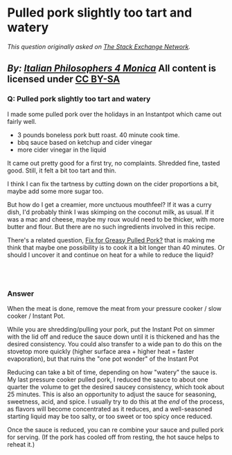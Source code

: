 # Pulled pork slightly too tart and watery

_This question originally asked on [The Stack Exchange Network](https://cooking.stackexchange.com/q/119546)._

_By: [Italian Philosophers 4 Monica](https://cooking.stackexchange.com/u/64096)_
All content is licensed under [CC BY-SA](https://creativecommons.org/licenses/by-sa/4.0/)
<br>
--------------------------------------------
### Q: Pulled pork slightly too tart and watery
<p>I made some pulled pork over the holidays in an Instantpot which came out fairly well.</p>
<ul>
<li>3 pounds boneless pork butt roast. 40 minute cook time.</li>
<li>bbq sauce based on ketchup and cider vinegar</li>
<li>more cider vinegar in the liquid</li>
</ul>
<p>It came out pretty good for a first try, no complaints.  Shredded fine, tasted good.  Still, it felt a bit too tart and thin.</p>
<p>I think I can fix the tartness by cutting down on the cider proportions a bit, maybe add some more sugar too.</p>
<p>But how do I get a creamier, more unctuous mouthfeel?  If it was a curry dish, I'd probably think I was skimping on the coconut milk, as usual.  If it was a mac and cheese, maybe my roux would need to be thicker, with more butter and flour.  But there are no such ingredients involved in this recipe.</p>
<p>There's a related question, <a href="https://cooking.stackexchange.com/q/90734/64096">Fix for Greasy Pulled Pork?</a> that is making me think that maybe one possibility is to cook it a bit longer than 40 minutes.  Or should I uncover it and continue on heat for a while to reduce the liquid?</p>

<br><br>
### Answer 
<p>When the meat is done, remove the meat from your pressure cooker / slow cooker / Instant Pot.</p>
<p>While you are shredding/pulling your pork, put the Instant Pot on simmer with the lid off and reduce the sauce down until it is thickened and has the desired consistency. You could also transfer to a wide pan to do this on the stovetop more quickly (higher surface area + higher heat = faster evaporation), but that ruins the &quot;one pot wonder&quot; of the Instant Pot</p>
<p>Reducing can take a bit of time, depending on how &quot;watery&quot; the sauce is. My last pressure cooker pulled pork, I reduced the sauce to about one quarter the volume to get the desired saucey consistency, which took about 25 minutes. This is also an opportunity to adjust the sauce for seasoning, sweetness, acid, and spice. I usually try to do this at the <em>end</em> of the process, as flavors will become concentrated as it reduces, and a well-seasoned starting liquid may be too salty, or too sweet or too spicy once reduced.</p>
<p>Once the sauce is reduced, you can re combine your sauce and pulled pork for serving. (If the pork has cooled off from resting, the hot sauce helps to reheat it.)</p>

